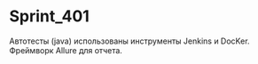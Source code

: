 # Sprint_401
Автотесты (java) использованы инструменты Jenkins
 и DocKer. Фреймворк Allure для отчета.
